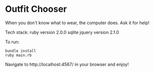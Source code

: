 # Outfit Chooser

When you don't know what to wear, the computer does. Ask it for help!

Tech stack:
ruby version 2.0.0
sqlite
jquery version 2.1.0

To run:
```shell
bundle install
ruby main.rb
```
Navigate to http://localhost:4567/ in your browser and enjoy!